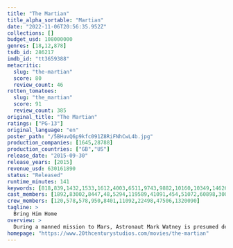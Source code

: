 ```yaml
---
title: "The Martian"
title_alpha_sortable: "Martian"
date: "2022-11-06T20:56:35.952Z"
collections: []
budget_usd: 108000000
genres: [18,12,878]
tsdb_id: 286217
imdb_id: "tt3659388"
metacritic:
  slug: "the-martian"
  score: 80
  review_count: 46
rotten_tomatoes:
  slug: "the_martian"
  score: 91
  review_count: 385
original_title: "The Martian"
ratings: ["PG-13"]
original_language: "en"
poster_path: "/5BHuvQ6p9kfc091Z8RiFNhCwL4b.jpg"
production_companies: [1645,28788]
production_countries: ["GB","US"]
release_date: "2015-09-30"
release_years: [2015]
revenue_usd: 630161890
status: "Released"
runtime_minutes: 141
keywords: [818,839,1432,1533,1612,4003,6511,9743,9882,10160,10349,14626,15354,179431,209280,239329,256328]
cast_members: [1892,83002,8447,48,5294,119589,41091,454,51072,60898,30082,1110405,240724]
crew_members: [120,578,578,950,8401,11092,22498,47506,1320090]
tagline: >
  Bring Him Home
overview: >
  During a manned mission to Mars, Astronaut Mark Watney is presumed dead after a fierce storm and left behind by his crew. But Watney has survived and finds himself stranded and alone on the hostile planet. With only meager supplies, he must draw upon his ingenuity, wit and spirit to subsist and find a way to signal to Earth that he is alive.
homepage: "https://www.20thcenturystudios.com/movies/the-martian"
---
```


